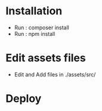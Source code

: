 # Installation
- Run : composer install
- Run : npm install

# Edit assets files 
- Edit and Add files in ./assets/src/

# Deploy
